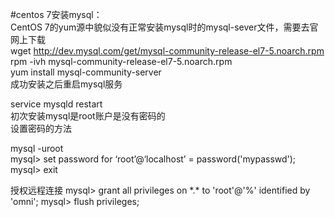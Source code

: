 #centos 7安装mysql：  
CentOS 7的yum源中貌似没有正常安装mysql时的mysql-sever文件，需要去官网上下载  
wget http://dev.mysql.com/get/mysql-community-release-el7-5.noarch.rpm  
rpm -ivh mysql-community-release-el7-5.noarch.rpm  
yum install mysql-community-server  
成功安装之后重启mysql服务  

service mysqld restart  
初次安装mysql是root账户是没有密码的  
设置密码的方法  

mysql -uroot  
mysql> set password for ‘root’@‘localhost’ = password('mypasswd');  
mysql> exit  

授权远程连接
mysql> grant all privileges on \*.* to 'root'@'%' identified by 'omni';
mysql> flush privileges;
